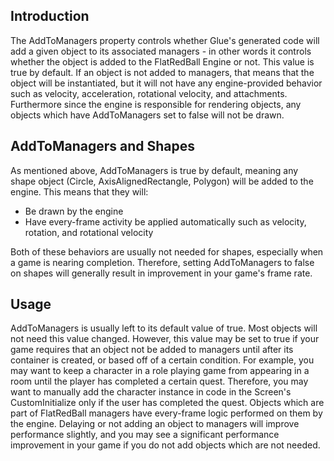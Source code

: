 ## Introduction

The AddToManagers property controls whether Glue's generated code will add a given object to its associated managers - in other words it controls whether the object is added to the FlatRedBall Engine or not. This value is true by default. If an object is not added to managers, that means that the object will be instantiated, but it will not have any engine-provided behavior such as velocity, acceleration, rotational velocity, and attachments. Furthermore since the engine is responsible for rendering objects, any objects which have AddToManagers set to false will not be drawn.

## AddToManagers and Shapes

As mentioned above, AddToManagers is true by default, meaning any shape object (Circle, AxisAlignedRectangle, Polygon) will be added to the engine. This means that they will:

-   Be drawn by the engine
-   Have every-frame activity be applied automatically such as velocity, rotation, and rotational velocity

Both of these behaviors are usually not needed for shapes, especially when a game is nearing completion. Therefore, setting AddToManagers to false on shapes will generally result in improvement in your game's frame rate.

## Usage

AddToManagers is usually left to its default value of true. Most objects will not need this value changed. However, this value may be set to true if your game requires that an object not be added to managers until after its container is created, or based off of a certain condition. For example, you may want to keep a character in a role playing game from appearing in a room until the player has completed a certain quest. Therefore, you may want to manually add the character instance in code in the Screen's CustomInitialize only if the user has completed the quest. Objects which are part of FlatRedBall managers have every-frame logic performed on them by the engine. Delaying or not adding an object to managers will improve performance slightly, and you may see a significant performance improvement in your game if you do not add objects which are not needed.
